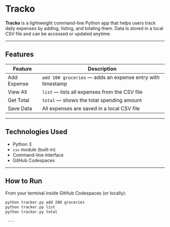 # Tracko 

**Tracko** is a lightweight command-line Python app that helps users track daily expenses by adding, listing, and totaling them. Data is stored in a local CSV file and can be accessed or updated anytime.

---

##  Features

| Feature     | Description                                  |
|-------------|----------------------------------------------|
| Add Expense | `add 100 groceries` — adds an expense entry with timestamp |
| View All    | `list` — lists all expenses from the CSV file |
| Get Total   | `total` — shows the total spending amount    |
| Save Data   | All expenses are saved in a local CSV file   |

---

## Technologies Used

- Python 3
- `csv` module (built-in)
- Command-line interface
- GitHub Codespaces

---

##  How to Run

From your terminal inside GitHub Codespaces (or locally):

```bash
python tracker.py add 200 groceries
python tracker.py list
python tracker.py total

 ---